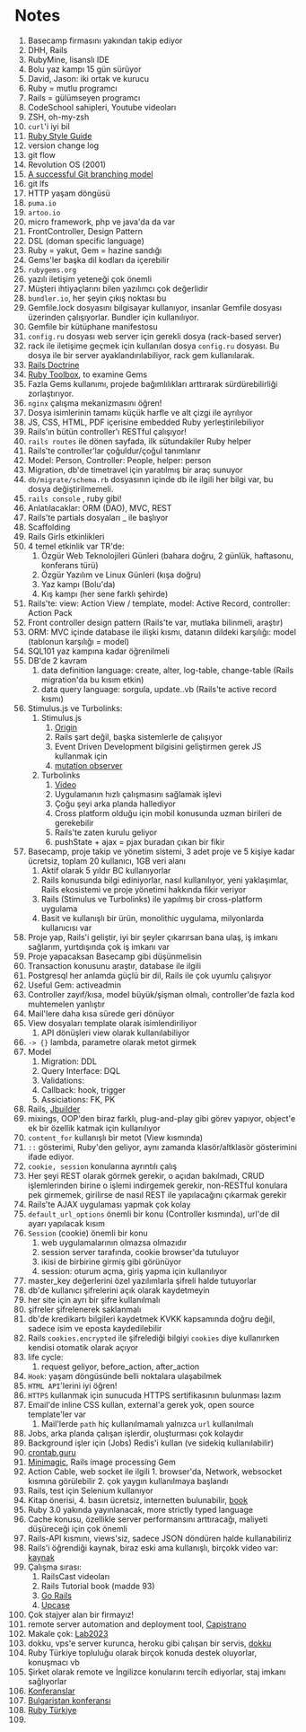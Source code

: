 # Notes

1. Basecamp firmasını yakından takip ediyor
2. DHH, Rails
3. RubyMine, lisanslı IDE
4. Bolu  yaz kampı 15 gün sürüyor
5. David, Jason: iki ortak ve kurucu
6. Ruby = mutlu programcı
7. Rails = gülümseyen programcı
8. CodeSchool sahipleri, Youtube videoları
9. ZSH, oh-my-zsh
10. `curl`'i iyi bil
11. [Ruby Style Guide](https://rubystyle.guide/)
12. version change log
13. git flow
14. Revolution OS (2001)
15. [A successful Git branching model](https://nvie.com/posts/a-successful-git-branching-model/)
16. git lfs
17. HTTP yaşam döngüsü
18. `puma.io` 
19. `artoo.io`
20. micro framework, php ve java'da da var
21. FrontController, Design Pattern
22. DSL (doman specific language)
22. Ruby = yakut, Gem = hazine sandığı
23. Gems'ler başka dil kodları da içerebilir
24. `rubygems.org`
25. yazılı iletişim yeteneği çok önemli
26. Müşteri ihtiyaçlarını bilen yazılımcı çok değerlidir
27. `bundler.io`, her şeyin çıkış noktası bu
28. Gemfile.lock dosyasını bilgisayar kullanıyor, insanlar Gemfile dosyası üzerinden çalışıyorlar. Bundler için kullanılıyor.
29. Gemfile bir kütüphane manifestosu
30. `config.ru` dosyası web server için gerekli dosya (rack-based server)
31. rack ile iletişime geçmek için kullanılan dosya `config.ru` dosyası. Bu dosya ile bir server ayaklandırılabiliyor, rack gem kullanılarak. 
32. [Rails Doctrine](https://rubyonrails.org/doctrine/)
33. [Ruby Toolbox](https://www.ruby-toolbox.com/), to examine Gems
34. Fazla Gems kullanımı, projede bağımlılıkları arttırarak sürdürebilirliği zorlaştırıyor. 
35. `nginx` çalışma mekanizmasını öğren!
36. Dosya isimlerinin tamamı küçük harfle ve alt çizgi ile ayrılıyor
37. JS, CSS, HTML, PDF içerisine embedded Ruby yerleştirilebiliyor
38. Rails'ın bütün controller'ı RESTful çalışıyor!
39. `rails routes` ile dönen sayfada, ilk sütundakiler Ruby helper
40. Rails'te controller'lar çoğuldur/çoğul tanımlanır
41. Model: Person, Controller: People, helper: person
42. Migration, db'de timetravel için yaratılmış bir araç sunuyor
43. `db/migrate/schema.rb` dosyasının içinde db ile ilgili her bilgi var, bu dosya değiştirilmemeli.
44. `rails console` , ruby gibi!
45. Anlatılacaklar: ORM (DAO), MVC, REST
46. Rails'te partials dosyaları _ ile başlıyor
47. Scaffolding
48. Rails Girls etkinlikleri
49. 4 temel etkinlik var TR'de:
    1.  Özgür Web Teknolojileri Günleri (bahara doğru, 2 günlük, haftasonu, konferans türü)
    2.  Özgür Yazılım ve Linux Günleri (kışa doğru)
    3.  Yaz kampı (Bolu'da)
    4.  Kış kampı (her sene farklı şehirde)
50. Rails'te: view: Action View / template, model: Active Record, controller: Action Pack
51. Front controller design pattern (Rails'te var, mutlaka bilinmeli, araştır)
52. ORM: MVC içinde database ile ilişki kısmı, datanın dildeki karşılığı: model (tablonun karşılığı = model)
53. SQL101 yaz kampına kadar öğrenilmeli
54. DB'de 2 kavram
    1.  data definition language: create, alter, log-table, change-table (Rails migration'da bu kısım etkin)
    2.  data query language: sorgula, update..vb (Rails'te active record kısmı)
55. Stimulus.js ve Turbolinks: 
    1.  Stimulus.js
        1. [Origin](https://stimulusjs.org/handbook/origin)
        2. Rails şart değil, başka sistemlerle de çalışıyor
        3. Event Driven Development bilgisini geliştirmen gerek JS kullanmak için
        4. [mutation observer](https://developer.mozilla.org/en-US/docs/Web/API/MutationObserver)
    2.  Turbolinks
        1.  [Video](https://www.youtube.com/watch?v=SWEts0rlezA)
        2.  Uygulamanın hızlı çalışmasını sağlamak işlevi
        3.  Çoğu şeyi arka planda hallediyor
        4.  Cross platform olduğu için mobil konusunda uzman birileri de gerekebilir
        5.  Rails'te zaten kurulu geliyor
        6.  pushState + ajax = pjax buradan çıkan bir fikir
56. Basecamp, proje takip ve yönetim sistemi, 3 adet proje ve 5 kişiye kadar ücretsiz, toplam 20 kullanıcı, 1GB veri alanı
    1.  Aktif olarak 5 yıldır BC kullanıyorlar
    2.  Rails konusunda bilgi ediniyorlar, nasıl kullanılıyor, yeni yaklaşımlar, Rails ekosistemi ve proje yönetimi hakkında fikir veriyor
    3.  Rails (Stimulus ve Turbolinks) ile yapılmış bir cross-platform uygulama
    4.  Basit ve kullanışlı bir ürün, monolithic uygulama, milyonlarda kullanıcısı var
57. Proje yap, Rails'i geliştir, iyi bir şeyler çıkarırsan bana ulaş, iş imkanı sağlarım, yurtdışında çok iş imkanı var
58. Proje yapacaksan Basecamp gibi düşünmelisin
59. Transaction konusunu araştır, database ile ilgili
60. Postgresql her anlamda güçlü bir dil, Rails ile çok uyumlu çalışıyor
61. Useful Gem: activeadmin
62. Controller zayıf/kısa, model büyük/şişman olmalı, controller'de fazla kod muhtemelen yanlıştır
63. Mail'lere daha kısa sürede geri dönüyor
64. View dosyaları template olarak isimlendiriliyor
    1.  API dönüşleri view olarak kullanılabiliyor
65. `-> {}` lambda, parametre olarak metot girmek
66. Model
    1.  Migration: DDL
    2.  Query Interface: DQL
    3.  Validations: 
    4.  Callback: hook, trigger
    5.  Assiciations: FK, PK
67. Rails, [Jbuilder](https://github.com/rails/jbuilder)
68. mixings, OOP'den biraz farklı, plug-and-play gibi görev yapıyor, object'e ek bir özellik katmak için kullanılıyor
69. `content_for` kullanışlı bir metot (View kısmında)
70. `::` gösterimi, Ruby'den geliyor, aynı zamanda klasör/altklasör gösterimini ifade ediyor.
71. `cookie, session` konularına ayrıntılı çalış
72. Her şeyi REST olarak görmek gerekir, o açıdan bakılmadı, CRUD işlemlerinden birine o işlemi indirgemek gerekir, non-RESTful konulara pek girmemek, girilirse de nasıl REST ile yapılacağını çıkarmak gerekir 
73. Rails'te AJAX uygulaması yapmak çok kolay
74. `default_url_options` önemli bir konu (Controller kısmında), url'de dil ayarı yapılacak kısım
75. `Session` (cookie) önemli bir konu
    1.  web uygulamalarının olmazsa olmazıdır
    2.  session server tarafında, cookie browser'da tutuluyor
    3.  ikisi de birbirine girmiş gibi görünüyor
    4.  session: oturum açma, giriş yapma için kullanılıyor
76. master_key değerlerini özel yazılımlarla şifreli halde tutuyorlar
77. db'de kullanıcı şifrelerini açık olarak kaydetmeyin
78. her site için ayrı bir şifre kullanılmalı
79. şifreler şifrelenerek saklanmalı
80. db'de kredikartı bilgileri kaydetmek KVKK kapsamında doğru değil, sadece isim ve eposta kaydedilebilir
81. Rails `cookies.encrypted` ile şifrelediği bilgiyi `cookies` diye kullanırken kendisi otomatik olarak açıyor
82. life cycle:
    1.  request geliyor, before_action, after_action
83. `Hook`: yaşam döngüsünde belli noktalara ulaşabilmek
84. `HTML API`'lerini iyi öğren!
85. `HTTPS` kullanmak için sunucuda HTTPS sertifikasının bulunması lazım
86. Email'de inline CSS kullan, external'a gerek yok, open source template'ler var
    1.  Mail'lerde `path` hiç kullanılmamalı yalnızca `url` kullanılmalı
87. Jobs, arka planda çalışan işlerdir, oluşturması çok kolaydır
88. Background işler için (Jobs) Redis'i kullan (ve sidekiq kullanılabilir)
89. [crontab.guru](https://crontab.guru/)
90. [Minimagic](https://github.com/minimagick/minimagick), Rails image processing Gem
91. Action Cable, web socket ile ilgili
        1.  browser'da, Network, websocket kısmına görülebilir
        2.  çok yaygın kullanılmaya başlandı
92. Rails, test için Selenium kullanıyor
93. Kitap önerisi, 4. basın ücretsiz, internetten bulunabilir, [book](https://www.railstutorial.org/book)
94. Ruby 3.0 yakında yayınlanacak, more strictly typed language
95. Cache konusu, özellikle server performansını arttıracağı, maliyeti düşüreceği için çok önemli
96. Rails-API kısmını, views'siz, sadece JSON döndüren halde kullanabiliriz
97. Rails'i öğrendiği kaynak, biraz eski ama kullanışlı, birçokk video var: [kaynak](http://railscasts.com/)
98. Çalışma sırası:
    1.  RailsCast videoları
    2.  Rails Tutorial book (madde 93)
    3.  [Go Rails](https://gorails.com/) 
    4.  [Upcase](https://thoughtbot.com/upcase)
99. Çok stajyer alan bir firmayız!
100. remote server automation and deployment tool, [Capistrano](https://capistranorb.com/)
101. Makale çok: [Lab2023](https://lab2023.com/)
102. dokku, vps'e server kurunca, heroku gibi çalışan bir servis, [dokku](http://dokku.viewdocs.io/dokku/)
103. Ruby Türkiye topluluğu olarak birçok konuda destek oluyorlar, konuşmacı vb
104. Şirket olarak remote ve İngilizce konularını tercih ediyorlar, staj imkanı sağlıyorlar
105. [Konferanslar](https://rubyconferences.org/)
106. [Bulgaristan konferansı](https://balkanruby.com/)
107. [Ruby Türkiye](https://rubyturkiye.org/)
108. 